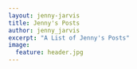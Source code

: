 ```yaml
---
layout: jenny-jarvis
title: Jenny's Posts
author: jenny_jarvis
excerpt: "A List of Jenny's Posts"
image:
  feature: header.jpg
---
```

